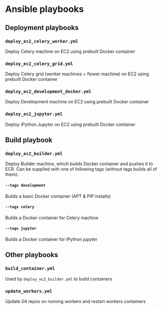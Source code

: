 # Ansible playbooks

## Deployment playbooks

### `deploy_ec2_celery_worker.yml`

Deploy Celery machine on EC2 using prebuilt Docker container

### `deploy_ec2_celery_grid.yml`

Deploy Celery grid (worker machines + flower machine) on EC2 using prebuilt Docker container

### `deploy_ec2_development_docker.yml`

Deploy Development machine on EC2 using prebuilt Docker container

### `deploy_ec2_jupyter.yml`

Deploy iPython Jupyter on EC2 using prebuilt Docker container

## Build playbook

###  `deploy_ec2_builder.yml`

Deploy Builder machine, which builds Docker container and pushes it to ECR. Can be supplied with one of following tags (without tags builds all of them):

#### `--tags development`

Builds a basic Docker container (APT & PIP installs)

#### `--tags celery`

Builds a Docker container for Celery machine

#### `--tags jupyter`

Builds a Docker container for iPython jupyter

## Other playbooks

### `build_container.yml`
Used by `deploy_ec2_builder.yml` to build containers
### `update_workers.yml`
Update Git repos on running workers and restart workers containers






